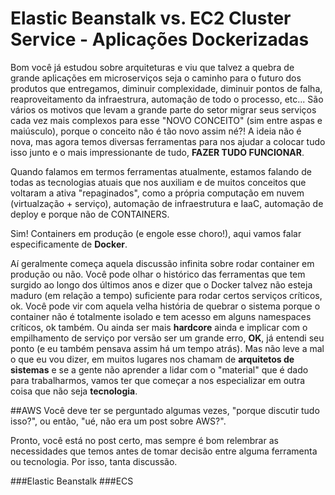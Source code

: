 # Elastic Beanstalk vs. EC2 Cluster Service - Aplicações Dockerizadas

Bom você já estudou sobre arquiteturas e viu que talvez a quebra de grande aplicações em microserviços seja o caminho para o futuro dos produtos que entregamos, diminuir complexidade, diminuir pontos de falha, reaproveitamento da infraestrura, automação de todo o processo, etc... São vários os motivos que levam a grande parte do setor migrar seus serviços cada vez mais complexos para esse "NOVO CONCEITO" (sim entre aspas e maiúsculo), porque o conceito não é tão novo assim né?! A ideia não é nova, mas agora temos diversas ferramentas para nos ajudar a colocar tudo isso junto e o mais impressionante de tudo, **FAZER TUDO FUNCIONAR**.

Quando falamos em termos ferramentas atualmente, estamos falando de todas as tecnologias atuais que nos auxiliam e de muitos conceitos que voltaram a ativa "repaginados", como a própria computação em nuvem (virtualzação + serviço), automação de infraestrutura e IaaC, automação de deploy e porque não de CONTAINERS. 

Sim! Containers em produção (e engole esse choro!), aqui vamos falar especificamente de **Docker**. 

Aí geralmente começa aquela discussão infinita sobre rodar container em produção ou não. Você pode olhar o histórico das ferramentas que tem surgido ao longo dos últimos anos e dizer que o Docker talvez não esteja maduro (em relação a tempo) suficiente para rodar certos serviços críticos, ok. Você pode vir com aquela velha história de quebrar o sistema porque o container não é totalmente isolado e tem acesso em alguns namespaces críticos, ok também. Ou ainda ser mais **hardcore** ainda e implicar com o empilhamento de serviço por versão ser um grande erro, **OK**, já entendi seu ponto (e eu também pensava assim há um tempo atrás). Mas não leve a mal o que eu vou dizer, em muitos lugares nos chamam de **arquitetos de sistemas** e se a gente não aprender a lidar com o "material" que é dado para trabalharmos, vamos ter que começar a nos especializar em outra coisa que não seja __tecnologia__.

##AWS
Você deve ter se perguntado algumas vezes, "porque discutir tudo isso?", ou então, "ué, não era um post sobre AWS?".

Pronto, você está no post certo, mas sempre é bom relembrar as necessidades que temos antes de tomar decisão entre alguma ferramenta ou tecnologia. Por isso, tanta discussão.

###Elastic Beanstalk
###ECS
